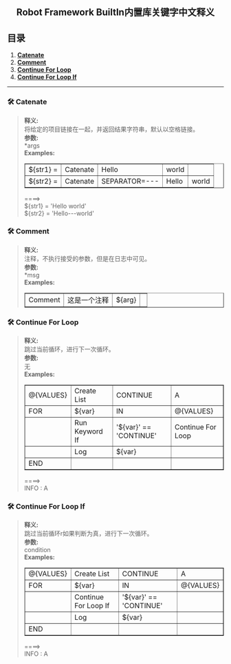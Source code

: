 <h2 align="center">Robot Framework BuiltIn内置库关键字中文释义 </h2>

## 目录  
   1. **<a href="#Catenate">Catenate</a>**
   2. **<a href="#Catenate">Comment</a>**
   3. **<a href="#ContinueForLoop">Continue For Loop</a>**
   4. **<a href="#ContinueForLoopIf">Continue For Loop If</a>**
 --- 
###  🛠  Catenate<a id="Catenate"></a>
> **释义:**   
>  将给定的项目链接在一起，并返回结果字符串，默认以空格链接。   
> **参数:**   
> *args  
> **Examples:**   
> <table border="1">
> <tbody><tr>
> <td>${str1} =</td>
> <td>Catenate</td>
> <td>Hello</td>
> <td>world</td>
> <td></td></tr>
> <tr>
> <td>${str2} =</td>
> <td>Catenate</td>
> <td>SEPARATOR=---</td>
> <td>Hello</td>
> <td>world</td>
> </tr></tbody></table>  
> 
>====>  
> \${str1} = 'Hello world'  
> \${str2} = 'Hello---world'
</details>

###  🛠 Comment<a id="Comment"></a>
> **释义:**   
>  注释，不执行接受的参数，但是在日志中可见。   
> **参数:**   
> *msg  
> **Examples:**  
> <table border="1">
> <tbody><tr>
> <td>Comment</td>
> <td>这是一个注释</td>
> <td>${arg}</td>
> <td></td>
> </tr>
> </tbody></table>  

###  🛠 Continue For Loop<a id="ContinueForLoop"></a>
> **释义:**   
>  跳过当前循环，进行下一次循环。   
> **参数:**   
> 无  
> **Examples:**  
> <table border="1"><tbody><tr><td>@{VALUES}</td><td>Create List</td><td>CONTINUE</td><td>A</td></tr><tr><td>FOR</td><td>${var}</td><td>IN</td><td>@{VALUES}</td></tr><tr><td></td><td>Run Keyword If</td><td>'${var}' == 'CONTINUE'</td><td>Continue For Loop</td></tr><tr><td></td><td>Log</td><td>${var}</td><td></td></tr><tr><td>END</td><td></td><td></td><td></td></tr></tbody></table>
> 
>====>  
> INFO : A

###  🛠 Continue For Loop If<a id="ContinueForLoopIf"></a>
> **释义:**   
>  跳过当前循环r如果判断为真，进行下一次循环。   
> **参数:**   
> condition  
> **Examples:**  
> <table border="1"><tbody><tr><td>@{VALUES}</td><td>Create List</td><td>CONTINUE</td><td>A</td></tr><tr><td>FOR</td><td>${var}</td><td>IN</td><td>@{VALUES}</td></tr><tr><td></td><td>Continue For Loop If</td><td>'${var}' == 'CONTINUE'</td><td></td></tr><tr><td></td><td>Log</td><td>${var}</td><td></td></tr><tr><td>END</td><td></td><td></td><td></td></tr></tbody></table>
> 
>====>  
> INFO : A
